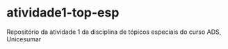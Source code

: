 # atividade1-top-esp
Repositório da atividade 1 da disciplina de tópicos especiais do curso ADS, Unicesumar
